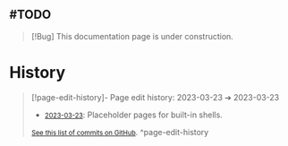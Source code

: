 ## #TODO
> [!Bug] This documentation page is under construction.

# History


> [!page-edit-history]- Page edit history: 2023-03-23 &#10132; 2023-03-23
> - [<small>2023-03-23</small>](https://github.com/Taitava/obsidian-shellcommands-documentation/commit/ad28c8d9ba5a104bfced5011cce346f4c174e536): Placeholder pages for built-in shells.
> 
> [<small>See this list of commits on GitHub</small>](https://github.com/Taitava/obsidian-shellcommands-documentation/commits/main/./Environments/Built-in%20shells/Bash.md).
> ^page-edit-history